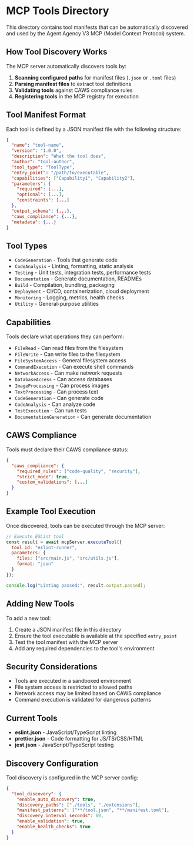 # MCP Tools Directory

This directory contains tool manifests that can be automatically discovered and used by the Agent Agency V3 MCP (Model Context Protocol) system.

## How Tool Discovery Works

The MCP server automatically discovers tools by:

1. **Scanning configured paths** for manifest files (`.json` or `.toml` files)
2. **Parsing manifest files** to extract tool definitions
3. **Validating tools** against CAWS compliance rules
4. **Registering tools** in the MCP registry for execution

## Tool Manifest Format

Each tool is defined by a JSON manifest file with the following structure:

```json
{
  "name": "tool-name",
  "version": "1.0.0",
  "description": "What the tool does",
  "author": "tool-author",
  "tool_type": "ToolType",
  "entry_point": "/path/to/executable",
  "capabilities": ["Capability1", "Capability2"],
  "parameters": {
    "required": [...],
    "optional": [...],
    "constraints": [...]
  },
  "output_schema": {...},
  "caws_compliance": {...},
  "metadata": {...}
}
```

## Tool Types

- `CodeGeneration` - Tools that generate code
- `CodeAnalysis` - Linting, formatting, static analysis
- `Testing` - Unit tests, integration tests, performance tests
- `Documentation` - Generate documentation, READMEs
- `Build` - Compilation, bundling, packaging
- `Deployment` - CI/CD, containerization, cloud deployment
- `Monitoring` - Logging, metrics, health checks
- `Utility` - General-purpose utilities

## Capabilities

Tools declare what operations they can perform:

- `FileRead` - Can read files from the filesystem
- `FileWrite` - Can write files to the filesystem
- `FileSystemAccess` - General filesystem access
- `CommandExecution` - Can execute shell commands
- `NetworkAccess` - Can make network requests
- `DatabaseAccess` - Can access databases
- `ImageProcessing` - Can process images
- `TextProcessing` - Can process text
- `CodeGeneration` - Can generate code
- `CodeAnalysis` - Can analyze code
- `TestExecution` - Can run tests
- `DocumentationGeneration` - Can generate documentation

## CAWS Compliance

Tools must declare their CAWS compliance status:

```json
{
  "caws_compliance": {
    "required_rules": ["code-quality", "security"],
    "strict_mode": true,
    "custom_validations": [...]
  }
}
```

## Example Tool Execution

Once discovered, tools can be executed through the MCP server:

```javascript
// Execute ESLint tool
const result = await mcpServer.executeTool({
  tool_id: "eslint-runner",
  parameters: {
    files: ["src/main.js", "src/utils.js"],
    format: "json"
  }
});

console.log("Linting passed:", result.output.passed);
```

## Adding New Tools

To add a new tool:

1. Create a JSON manifest file in this directory
2. Ensure the tool executable is available at the specified `entry_point`
3. Test the tool manifest with the MCP server
4. Add any required dependencies to the tool's environment

## Security Considerations

- Tools are executed in a sandboxed environment
- File system access is restricted to allowed paths
- Network access may be limited based on CAWS compliance
- Command execution is validated for dangerous patterns

## Current Tools

- **eslint.json** - JavaScript/TypeScript linting
- **prettier.json** - Code formatting for JS/TS/CSS/HTML
- **jest.json** - JavaScript/TypeScript testing

## Discovery Configuration

Tool discovery is configured in the MCP server config:

```json
{
  "tool_discovery": {
    "enable_auto_discovery": true,
    "discovery_paths": ["./tools", "./extensions"],
    "manifest_patterns": ["**/tool.json", "**/manifest.toml"],
    "discovery_interval_seconds": 60,
    "enable_validation": true,
    "enable_health_checks": true
  }
}
```
